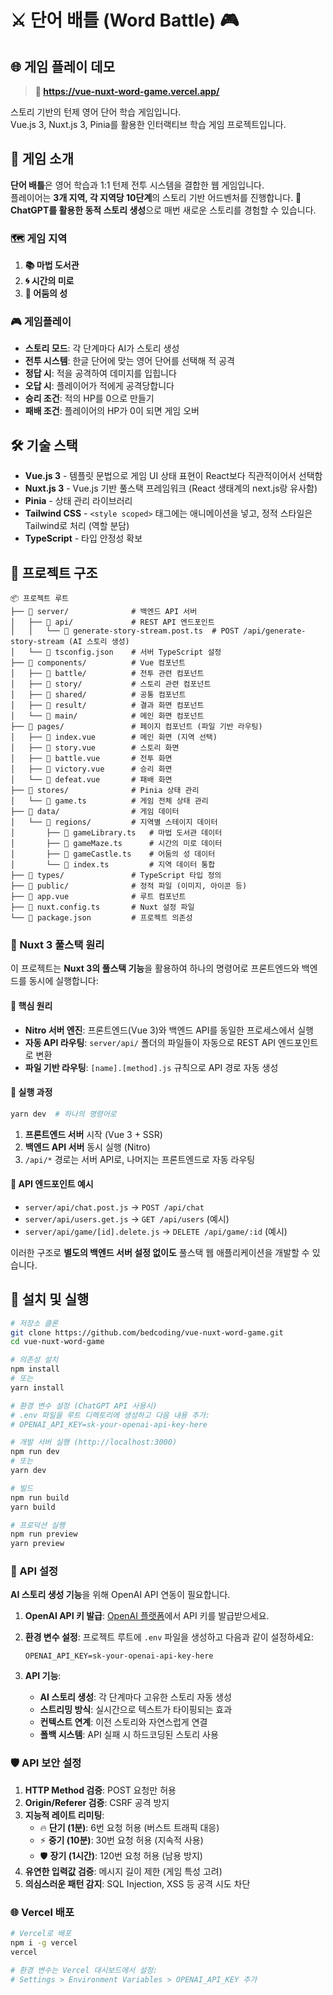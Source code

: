 # ⚔️ 단어 배틀 (Word Battle) 🎮

## 🌐 **게임 플레이 데모**
> **🚀 https://vue-nuxt-word-game.vercel.app/**

스토리 기반의 턴제 영어 단어 학습 게임입니다.  
Vue.js 3, Nuxt.js 3, Pinia를 활용한 인터랙티브 학습 게임 프로젝트입니다.

## 🎯 게임 소개

**단어 배틀**은 영어 학습과 1:1 턴제 전투 시스템을 결합한 웹 게임입니다.  
플레이어는 **3개 지역, 각 지역당 10단계**의 스토리 기반 어드벤처를 진행합니다.
🤖 **ChatGPT를 활용한 동적 스토리 생성**으로 매번 새로운 스토리를 경험할 수 있습니다.

### 🗺️ 게임 지역
1. **📚 마법 도서관** 
2. **🌀 시간의 미로** 
3. **🏰 어둠의 성** 

### 🎮 게임플레이
- **스토리 모드**: 각 단계마다 AI가 스토리 생성
- **전투 시스템**: 한글 단어에 맞는 영어 단어를 선택해 적 공격
- **정답 시**: 적을 공격하여 데미지를 입힙니다
- **오답 시**: 플레이어가 적에게 공격당합니다
- **승리 조건**: 적의 HP를 0으로 만들기
- **패배 조건**: 플레이어의 HP가 0이 되면 게임 오버

## 🛠 기술 스택
- **Vue.js 3** - 템플릿 문법으로 게임 UI 상태 표현이 React보다 직관적이어서 선택함
- **Nuxt.js 3** - Vue.js 기반 풀스택 프레임워크 (React 생태계의 next.js랑 유사함)
- **Pinia** - 상태 관리 라이브러리
- **Tailwind CSS** - `<style scoped>` 태그에는 애니메이션을 넣고, 정적 스타일은 Tailwind로 처리 (역할 분담)
- **TypeScript** - 타입 안정성 확보

## 📁 프로젝트 구조

```
📦 프로젝트 루트
├── 📁 server/              # 백엔드 API 서버
│   ├── 📁 api/             # REST API 엔드포인트
│   │   └── 📄 generate-story-stream.post.ts  # POST /api/generate-story-stream (AI 스토리 생성)
│   └── 📄 tsconfig.json    # 서버 TypeScript 설정
├── 📁 components/          # Vue 컴포넌트
│   ├── 📁 battle/          # 전투 관련 컴포넌트
│   ├── 📁 story/           # 스토리 관련 컴포넌트  
│   ├── 📁 shared/          # 공통 컴포넌트
│   ├── 📁 result/          # 결과 화면 컴포넌트
│   └── 📁 main/            # 메인 화면 컴포넌트
├── 📁 pages/               # 페이지 컴포넌트 (파일 기반 라우팅)
│   ├── 📄 index.vue        # 메인 화면 (지역 선택)
│   ├── 📄 story.vue        # 스토리 화면
│   ├── 📄 battle.vue       # 전투 화면
│   ├── 📄 victory.vue      # 승리 화면
│   └── 📄 defeat.vue       # 패배 화면
├── 📁 stores/              # Pinia 상태 관리
│   └── 📄 game.ts          # 게임 전체 상태 관리
├── 📁 data/                # 게임 데이터
│   └── 📁 regions/         # 지역별 스테이지 데이터
│       ├── 📄 gameLibrary.ts   # 마법 도서관 데이터
│       ├── 📄 gameMaze.ts      # 시간의 미로 데이터  
│       ├── 📄 gameCastle.ts    # 어둠의 성 데이터
│       └── 📄 index.ts         # 지역 데이터 통합
├── 📁 types/               # TypeScript 타입 정의
├── 📁 public/              # 정적 파일 (이미지, 아이콘 등)
├── 📄 app.vue              # 루트 컴포넌트
├── 📄 nuxt.config.ts       # Nuxt 설정 파일
└── 📄 package.json         # 프로젝트 의존성
```

### 🔄 Nuxt 3 풀스택 원리

이 프로젝트는 **Nuxt 3의 풀스택 기능**을 활용하여 하나의 명령어로 프론트엔드와 백엔드를 동시에 실행합니다:

#### 🎯 핵심 원리
- **Nitro 서버 엔진**: 프론트엔드(Vue 3)와 백엔드 API를 동일한 프로세스에서 실행
- **자동 API 라우팅**: `server/api/` 폴더의 파일들이 자동으로 REST API 엔드포인트로 변환
- **파일 기반 라우팅**: `[name].[method].js` 규칙으로 API 경로 자동 생성

#### 🚀 실행 과정
```bash
yarn dev  # 하나의 명령어로
```
1. **프론트엔드 서버** 시작 (Vue 3 + SSR)
2. **백엔드 API 서버** 동시 실행 (Nitro)
3. `/api/*` 경로는 서버 API로, 나머지는 프론트엔드로 자동 라우팅

#### 📡 API 엔드포인트 예시
- `server/api/chat.post.js` → `POST /api/chat`
- `server/api/users.get.js` → `GET /api/users` (예시)
- `server/api/game/[id].delete.js` → `DELETE /api/game/:id` (예시)

이러한 구조로 **별도의 백엔드 서버 설정 없이도** 풀스택 웹 애플리케이션을 개발할 수 있습니다.

## 🚀 설치 및 실행

```bash
# 저장소 클론
git clone https://github.com/bedcoding/vue-nuxt-word-game.git
cd vue-nuxt-word-game

# 의존성 설치
npm install
# 또는
yarn install

# 환경 변수 설정 (ChatGPT API 사용시)
# .env 파일을 루트 디렉토리에 생성하고 다음 내용 추가:
# OPENAI_API_KEY=sk-your-openai-api-key-here

# 개발 서버 실행 (http://localhost:3000)
npm run dev
# 또는
yarn dev

# 빌드
npm run build
yarn build

# 프로덕션 실행
npm run preview
yarn preview
```

### 🔑 API 설정

**AI 스토리 생성 기능**을 위해 OpenAI API 연동이 필요합니다.

1. **OpenAI API 키 발급**: [OpenAI 플랫폼](https://platform.openai.com/)에서 API 키를 발급받으세요.

2. **환경 변수 설정**: 프로젝트 루트에 `.env` 파일을 생성하고 다음과 같이 설정하세요:
   ```env
   OPENAI_API_KEY=sk-your-openai-api-key-here
   ```

3. **API 기능**: 
   - **AI 스토리 생성**: 각 단계마다 고유한 스토리 자동 생성
   - **스트리밍 방식**: 실시간으로 텍스트가 타이핑되는 효과
   - **컨텍스트 연계**: 이전 스토리와 자연스럽게 연결
   - **폴백 시스템**: API 실패 시 하드코딩된 스토리 사용

### 🛡️ API 보안 설정

1. **HTTP Method 검증**: POST 요청만 허용
2. **Origin/Referer 검증**: CSRF 공격 방지
3. **지능적 레이트 리미팅**: 
   - 🔥 **단기 (1분)**: 6번 요청 허용 (버스트 트래픽 대응)
   - ⚡ **중기 (10분)**: 30번 요청 허용 (지속적 사용)
   - 🛡️ **장기 (1시간)**: 120번 요청 허용 (남용 방지)
4. **유연한 입력값 검증**: 메시지 길이 제한 (게임 특성 고려)
5. **의심스러운 패턴 감지**: SQL Injection, XSS 등 공격 시도 차단


### 🌐 Vercel 배포

```bash
# Vercel로 배포
npm i -g vercel
vercel

# 환경 변수는 Vercel 대시보드에서 설정:
# Settings > Environment Variables > OPENAI_API_KEY 추가
```